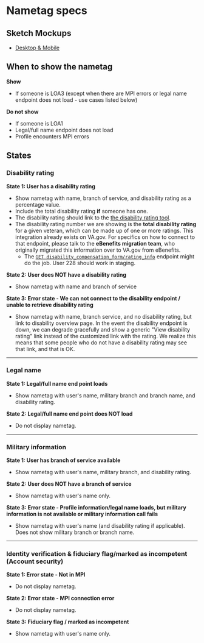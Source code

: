 # Nametag specs

## Sketch Mockups

- [Desktop & Mobile](https://www.sketch.com/s/bca53b50-8797-44fa-8c37-2b13c24c626c)

## When to show the nametag

**Show**

- If someone is LOA3 (except when there are MPI errors or legal name endpoint does not load - use cases listed below)

**Do not show**

- If someone is LOA1
- Legal/full name endpoint does not load
- Profile encounters MPI errors

## States

### Disability rating

**State 1: User has a disability rating**  

- Show nametag with name, branch of service, and disability rating as a percentage value. 
- Include the total disability rating **if** someone has one.
- The disability rating should link to the [the disability rating tool](https://www.va.gov/disability/view-disability-rating/rating).
- The disability rating number we are showing is the **total disability rating** for a given veteran, which can be made up of one or more ratings. This integration already exists on VA.gov. For specifics on how to connect to that endpoint, please talk to the **eBenefits migration team**, who originally migrated this information over to VA.gov from eBenefits.
    - The [`GET disability_compensation_form/rating_info`](https://department-of-veterans-affairs.github.io/va-digital-services-platform-docs/api-reference/#/form_526/getRatingInfo) endpoint might do the job. User 228 should work in staging.

**State 2: User does NOT have a disability rating**

- Show nametag with name and branch of service

**State 3: Error state - We can not connect to the disability endpoint / unable to retrieve disability rating**

- Show nametag with name, branch service, and no disability rating, but link to disability overview page. In the event the disability endpoint is down, we can degrade gracefully and show a generic "View disability rating" link instead of the customized link with the rating. We realize this means that some people who do not have a disability rating may see that link, and that is OK.

----

### Legal name

**State 1: Legal/full name end point loads**

- Show nametag with user's name, military branch and branch name, and disability rating.

**State 2: Legal/full name end point does NOT load**

- Do not display nametag.

----

### Military information

**State 1: User has branch of service available**

- Show nametag with user's name, military branch, and disability rating.

**State 2: User does NOT have a branch of service**

- Show nametag with user's name only.

**State 3: Error state - Profile information/legal name loads, but military information is not available or military information call fails**

- Show nametag with user's name (and disability rating if applicable). Does not show military branch or branch name.

----

### Identity verification & fiduciary flag/marked as incompetent (Account security)

**State 1: Error state - Not in MPI**

- Do not display nametag.

**State 2: Error state - MPI connection error**

- Do not display nametag.

**State 3: Fiduciary flag / marked as incompetent**

- Show nametag with user's name only.
